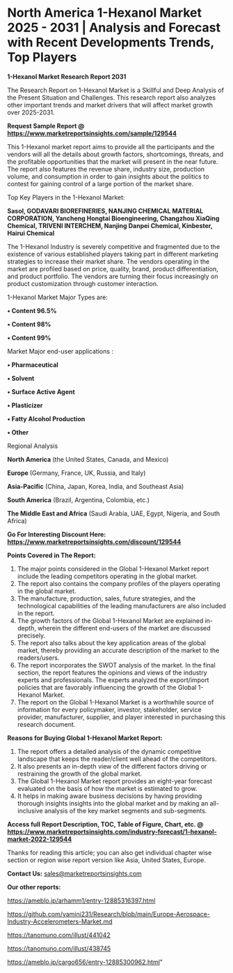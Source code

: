 # North America 1-Hexanol Market 2025 - 2031 | Analysis and Forecast with Recent Developments Trends, Top Players

<strong>1-Hexanol Market Research Report 2031</strong>

The Research Report on 1-Hexanol Market is a Skillful and Deep Analysis of the Present Situation and Challenges. This research report also analyzes other important trends and market drivers that will affect market growth over 2025-2031.

<strong>Request Sample Report @ <a href=https://www.marketreportsinsights.com/sample/129544>https://www.marketreportsinsights.com/sample/129544</a></strong>

This 1-Hexanol market report aims to provide all the participants and the vendors will all the details about growth factors, shortcomings, threats, and the profitable opportunities that the market will present in the near future. The report also features the revenue share, industry size, production volume, and consumption in order to gain insights about the politics to contest for gaining control of a large portion of the market share.

Top Key Players in the 1-Hexanol Market:

<strong>Sasol, GODAVARI BIOREFINERIES, NANJING CHEMICAL MATERIAL CORPORATION, Yancheng Hongtai Bioengineering, Changzhou XiaQing Chemical, TRIVENI INTERCHEM, Nanjing Danpei Chemical, Kinbester, Hairui Chemical</strong>

The 1-Hexanol Industry is severely competitive and fragmented due to the existence of various established players taking part in different marketing strategies to increase their market share. The vendors operating in the market are profiled based on price, quality, brand, product differentiation, and product portfolio. The vendors are turning their focus increasingly on product customization through customer interaction.

1-Hexanol Market Major Types are:

<strong>• Content 96.5%

• Content 98%

• Content 99%</strong>

Market Major end-user applications :

<strong>• Pharmaceutical

• Solvent

• Surface Active Agent

• Plasticizer

• Fatty Alcohol Production

• Other</strong>

Regional Analysis

</u><strong><b>North America</b></strong> (the United States, Canada, and Mexico)

<strong><b>Europe </b></strong>(Germany, France, UK, Russia, and Italy)

<strong><b>Asia-Pacific</b></strong> (China, Japan, Korea, India, and Southeast Asia)

<strong><b>South America</b></strong> (Brazil, Argentina, Colombia, etc.)

<strong><b>The Middle East and Africa</b></strong> (Saudi Arabia, UAE, Egypt, Nigeria, and South Africa)

<strong>Go For Interesting Discount Here: <a href=https://www.marketreportsinsights.com/discount/129544>https://www.marketreportsinsights.com/discount/129544</a></strong>

<strong>Points Covered in The Report:</strong>
<ol>
  <li>The major points considered in the Global 1-Hexanol Market report include the leading competitors operating in the global market.</li>
  <li>The report also contains the company profiles of the players operating in the global market.</li>
  <li>The manufacture, production, sales, future strategies, and the technological capabilities of the leading manufacturers are also included in the report.</li>
  <li>The growth factors of the Global 1-Hexanol Market are explained in-depth, wherein the different end-users of the market are discussed precisely.</li>
  <li>The report also talks about the key application areas of the global market, thereby providing an accurate description of the market to the readers/users.</li>
  <li>The report incorporates the SWOT analysis of the market. In the final section, the report features the opinions and views of the industry experts and professionals. The experts analyzed the export/import policies that are favorably influencing the growth of the Global 1-Hexanol Market.</li>
  <li>The report on the Global 1-Hexanol Market is a worthwhile source of information for every policymaker, investor, stakeholder, service provider, manufacturer, supplier, and player interested in purchasing this research document.</li>
</ol>
<strong>Reasons for Buying Global 1-Hexanol Market Report:</strong>

<ol>
  <li>The report offers a detailed analysis of the dynamic competitive landscape that keeps the reader/client well ahead of the competitors.</li>
  <li>It also presents an in-depth view of the different factors driving or restraining the growth of the global market.</li>
  <li>The Global 1-Hexanol Market report provides an eight-year forecast evaluated on the basis of how the market is estimated to grow.</li>
  <li>It helps in making aware business decisions by having providing thorough insights insights into the global market and by making an all-inclusive analysis of the key market segments and sub-segments.</li>
</ol>
<strong>Access full Report Description, TOC, Table of Figure, Chart, etc. @ <a href=https://www.marketreportsinsights.com/industry-forecast/1-hexanol-market-2022-129544>https://www.marketreportsinsights.com/industry-forecast/1-hexanol-market-2022-129544</a></strong>


Thanks for reading this article; you can also get individual chapter wise section or region wise report version like Asia, United States, Europe.

<strong>Contact Us:</strong>
sales@marketreportsinsights.com

<strong>Our other reports:</strong>

<a href=https://ameblo.jp/arhamm1/entry-12885316397.html>https://ameblo.jp/arhamm1/entry-12885316397.html</a>

<a href=https://github.com/yamini231/Research/blob/main/Europe-Aerospace-Industry-Accelerometers-Market.md>https://github.com/yamini231/Research/blob/main/Europe-Aerospace-Industry-Accelerometers-Market.md</a>

<a href=https://tanomuno.com/illust/441042>https://tanomuno.com/illust/441042</a>

<a href=https://tanomuno.com/illust/438745>https://tanomuno.com/illust/438745</a>

<a href=https://ameblo.jp/cargo656/entry-12885300962.html>https://ameblo.jp/cargo656/entry-12885300962.html</a>"
